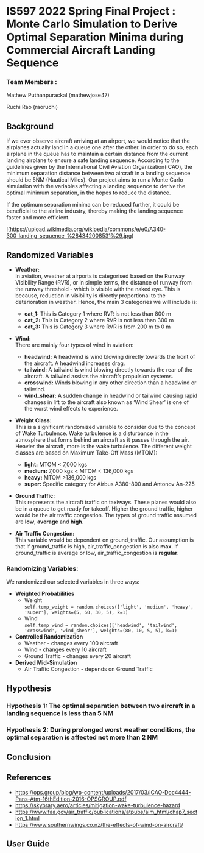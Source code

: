 # IS597 2022 Spring Final Project : Monte Carlo Simulation to Derive Optimal Separation Minima during Commercial Aircraft Landing Sequence
### Team Members : 

Mathew Puthanpurackal (mathewjose47)

Ruchi Rao (raoruchi)
## Background

If we ever observe aircraft arriving at an airport, we would notice that the airplanes actually land in a queue
one after the other. In order to do so, each airplane in the queue has to maintain a certain distance from the current landing 
airplane to ensure a safe landing sequence. According to the guidelines given by the International Civil Aviation Organization(ICAO), 
the minimum separation distance between two aircraft in a landing sequence should be 5NM (Nautical Miles). Our project aims to
run a Monte Carlo simulation with the variables affecting a landing sequence to derive the optimal minimum separation, in the hopes
to reduce the distance.

If the optimum separation minima can be reduced further, it could be beneficial to the airline industry, thereby making the landing sequence
faster and more efficient.

!(https://upload.wikimedia.org/wikipedia/commons/e/e0/A340-300_landing_sequence_%284342008531%29.jpg)

## Randomized Variables

- **Weather:**  
In aviation, weather at airports is categorised based on the Runway Visibility Range (RVR), or in  simple terms, the distance of runway from the runway threshold - 
which is visible with the naked eye. This is because, reduction in visibility is directly proportional to the deterioration in weather. Hence, the main 3 categories we will include is:  
  - **cat_1:** This is Category 1 where RVR is not less than 800 m 
  - **cat_2:** This is Category 2 where RVR is not less than 300 m 
  - **cat_3:** This is Category 3 where RVR is from 200 m to 0 m
  

- **Wind:**  
There are mainly four types of wind in aviation:  
  - **headwind:** A headwind is wind blowing directly towards the front of the aircraft. A headwind increases drag. 
  - **tailwind:** A tailwind is wind blowing directly towards the rear of the aircraft. A tailwind assists the aircraft’s propulsion systems. 
  - **crosswind:** Winds blowing in any other direction than a headwind or tailwind. 
  - **wind_shear:** A sudden change in headwind or tailwind causing rapid changes in lift to the aircraft also known as ‘Wind Shear’ is one of the worst wind effects to experience.  
 

- **Weight Class:**  
This is a significant randomized variable to consider due to the concept of Wake Turbulence. Wake turbulence is a disturbance in the atmosphere that forms behind an
aircraft as it passes through the air. Heavier the aircraft, more is the wake turbulence. The different weight classes are based on Maximum Take-Off Mass (MTOM):  
  - **light:** MTOM < 7,000 kgs 
  - **medium:** 7,000 kgs < MTOM < 136,000 kgs 
  - **heavy:** MTOM >136,000 kgs 
  - **super:** Specific category for Airbus A380-800 and Antonov An-225


- **Ground Traffic:**  
This represents the aircraft traffic on taxiways. These planes would also be in a queue to get
ready for takeoff. Higher the ground traffic, higher would be the air traffic congestion.
The types of ground traffic assumed are **low**, **average** and **high**.


- **Air Traffic Congestion:**  
This variable would be dependent on ground_traffic. Our assumption is that if
ground_traffic is high, air_traffic_congestion is also **max**. If ground_traffic is
average or low, air_traffic_congestion is **regular**.

### Randomizing Variables:

We randomized our selected variables in three ways:

- **Weighted Probabilities**
  - Weight  
  ```self.temp_weight = random.choices(['light', 'medium', 'heavy', 'super'], weights=(5, 60, 30, 5), k=1)```
  - Wind  
  ```self.temp_wind = random.choices(['headwind', 'tailwind', 'crosswind', 'wind_shear'], weights=(80, 10, 5, 5), k=1)```
- **Controlled Randomization**
  - Weather - changes every 100 aircraft
  - Wind - changes every 10 aircraft 
  - Ground Traffic - changes every 20 aircraft
- **Derived Mid-Simulation**
  - Air Traffic Congestion - depends on Ground Traffic


## Hypothesis

### Hypothesis 1: The optimal separation between two aircraft in a landing sequence is less than 5 NM

### Hypothesis 2: During prolonged worst weather conditions, the optimal separation is affected not more than 2 NM

## Conclusion

## References

- https://ops.group/blog/wp-content/uploads/2017/03/ICAO-Doc4444-Pans-Atm-16thEdition-2016-OPSGROUP.pdf
- https://skybrary.aero/articles/mitigation-wake-turbulence-hazard
- https://www.faa.gov/air_traffic/publications/atpubs/aim_html/chap7_section_1.html
- https://www.southernwings.co.nz/the-effects-of-wind-on-aircraft/

## User Guide



